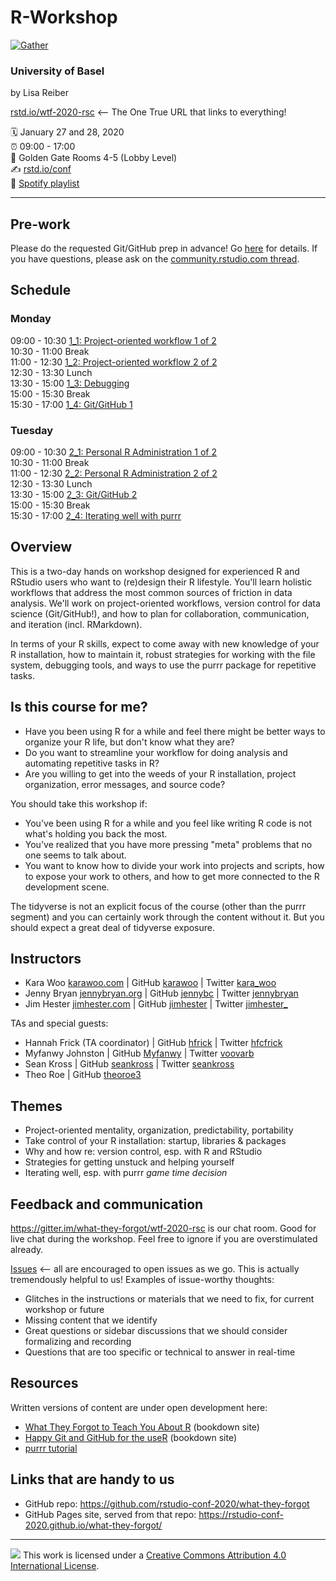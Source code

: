 # R-Workshop

[![Gather](https://img.shields.io/badge/gather.town-join-008900?style=flat&labelColor=black)](https://gather.town/app/RL6StuU0Rtlvtqp9/R-workshop)

### University of Basel

by Lisa Reiber

[rstd.io/wtf-2020-rsc](https://rstd.io/wtf-2020-rsc) \<-- The One True URL that links to everything!

:spiral_calendar: January 27 and 28, 2020  
:alarm_clock: 09:00 - 17:00  
:hotel: Golden Gate Rooms 4-5 (Lobby Level)  
:writing_hand: [rstd.io/conf](http://rstd.io/conf)  
:musical_note: [Spotify playlist](https://open.spotify.com/playlist/0OuvqM69DKFK3QPbHIy2kc?si=xonCaP2RTmeOXO3YW7hxhQ)

------------------------------------------------------------------------

## Pre-work

Please do the requested Git/GitHub prep in advance! Go [here](https://happygitwithr.com/workshops.html#pre-workshop-set-up) for details. If you have questions, please ask on the [community.rstudio.com thread](https://community.rstudio.com/t/what-they-forgot-to-teach-you-about-r-workshop-rstudio-conf-2020/49106).

## Schedule

### Monday

09:00 - 10:30 [1_1: Project-oriented workflow 1 of 2](day1_1)  
10:30 - 11:00 Break  
11:00 - 12:30 [1_2: Project-oriented workflow 2 of 2](day1_2)  
12:30 - 13:30 Lunch  
13:30 - 15:00 [1_3: Debugging](day1_3)  
15:00 - 15:30 Break  
15:30 - 17:00 [1_4: Git/GitHub 1](day1_4)

### Tuesday

09:00 - 10:30 [2_1: Personal R Administration 1 of 2](day2_1)  
10:30 - 11:00 Break  
11:00 - 12:30 [2_2: Personal R Administration 2 of 2](day2_2)  
12:30 - 13:30 Lunch  
13:30 - 15:00 [2_3: Git/GitHub 2](day2_3)  
15:00 - 15:30 Break  
15:30 - 17:00 [2_4: Iterating well with purrr](day2_4)

## Overview

This is a two-day hands on workshop designed for experienced R and RStudio users who want to (re)design their R lifestyle. You'll learn holistic workflows that address the most common sources of friction in data analysis. We'll work on project-oriented workflows, version control for data science (Git/GitHub!), and how to plan for collaboration, communication, and iteration (incl. RMarkdown).

In terms of your R skills, expect to come away with new knowledge of your R installation, how to maintain it, robust strategies for working with the file system, debugging tools, and ways to use the purrr package for repetitive tasks.

## Is this course for me?

-   Have you been using R for a while and feel there might be better ways to organize your R life, but don't know what they are?
-   Do you want to streamline your workflow for doing analysis and automating repetitive tasks in R?
-   Are you willing to get into the weeds of your R installation, project organization, error messages, and source code?

You should take this workshop if:

-   You've been using R for a while and you feel like writing R code is not what's holding you back the most.
-   You've realized that you have more pressing "meta" problems that no one seems to talk about.
-   You want to know how to divide your work into projects and scripts, how to expose your work to others, and how to get more connected to the R development scene.

The tidyverse is not an explicit focus of the course (other than the purrr segment) and you can certainly work through the content without it. But you should expect a great deal of tidyverse exposure.

## Instructors

-   Kara Woo [karawoo.com](https://karawoo.com) \| GitHub [karawoo](https://github.com/karawoo) \| Twitter [kara_woo](https://twitter.com/kara_woo)
-   Jenny Bryan [jennybryan.org](https://jennybryan.org) \| GitHub [jennybc](https://github.com/jennybc) \| Twitter [jennybryan](https://twitter.com/jennybryan)
-   Jim Hester [jimhester.com](https://www.jimhester.com) \| GitHub [jimhester](https://github.com/jimhester) \| Twitter [jimhester\_](https://twitter.com/jimhester_)

TAs and special guests:

-   Hannah Frick (TA coordinator) \| GitHub [hfrick](https://github.com/hfrick) \| Twitter [hfcfrick](https://twitter.com/hfcfrick)
-   Myfanwy Johnston \| GitHub [Myfanwy](https://github.com/Myfanwy) \| Twitter [voovarb](https://twitter.com/voovarb)
-   Sean Kross \| GitHub [seankross](https://github.com/seankross) \| Twitter [seankross](https://twitter.com/seankross)
-   Theo Roe \| GitHub [theoroe3](https://github.com/theoroe3)

## Themes

-   Project-oriented mentality, organization, predictability, portability
-   Take control of your R installation: startup, libraries & packages
-   Why and how re: version control, esp. with R and RStudio
-   Strategies for getting unstuck and helping yourself
-   Iterating well, esp. with purrr *game time decision*

## Feedback and communication

<https://gitter.im/what-they-forgot/wtf-2020-rsc> is our chat room. Good for live chat during the workshop. Feel free to ignore if you are overstimulated already.

[Issues](https://github.com/rstudio-conf-2020/what-they-forgot/issues) \<-- all are encouraged to open issues as we go. This is actually tremendously helpful to us! Examples of issue-worthy thoughts:

-   Glitches in the instructions or materials that we need to fix, for current workshop or future
-   Missing content that we identify
-   Great questions or sidebar discussions that we should consider formalizing and recording
-   Questions that are too specific or technical to answer in real-time

## Resources

Written versions of content are under open development here:

-   [What They Forgot to Teach You About R](https://rstats.wtf) (bookdown site)
-   [Happy Git and GitHub for the useR](https://happygitwithr.com) (bookdown site)
-   [purrr tutorial](https://jennybc.github.io/purrr-tutorial/)

## Links that are handy to us

-   GitHub repo: <https://github.com/rstudio-conf-2020/what-they-forgot>
-   GitHub Pages site, served from that repo: <https://rstudio-conf-2020.github.io/what-they-forgot/>

------------------------------------------------------------------------

![](https://i.creativecommons.org/l/by/4.0/88x31.png) This work is licensed under a [Creative Commons Attribution 4.0 International License](https://creativecommons.org/licenses/by/4.0/).

